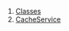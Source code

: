 

1. [Classes](services_caching_cache_service/services_caching_cache_service-library.html#classes)
2. [CacheService](services_caching_cache_service/CacheService-class.html)

